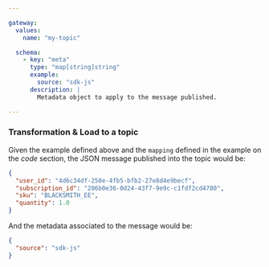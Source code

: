 ```yaml
---

gateway:
  values:
    name: "my-topic"

  schema:
    - key: "meta"
      type: "map[string]string"
      example:
        source: "sdk-js"
      description: |
        Metadata object to apply to the message published.

---
```


### Transformation & Load to a topic

Given the example defined above and the `mapping` defined in the example on the
*code* section, the JSON message published into the topic would be:
```json
{
  "user_id": "4d6c34df-250e-4fb5-bfb2-27e8d4e9becf",
  "subscription_id": "206b0e36-0d24-43f7-9e9c-c1fdf2cd4780",
  "sku": "BLACKSMITH_EE",
  "quantity": 1.0
}
```

And the metadata associated to the message would be:
```json
{
  "source": "sdk-js"
}
```
